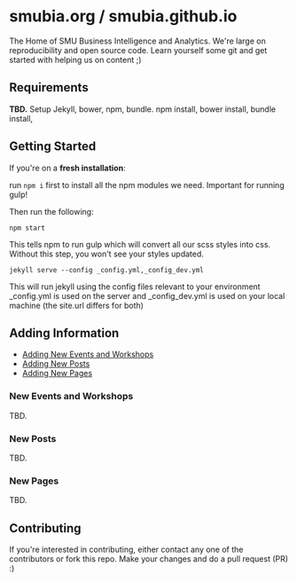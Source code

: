 # smubia.org / smubia.github.io
The Home of SMU Business Intelligence and Analytics. We're large on reproducibility and open source code. Learn yourself some git and get started with helping us on content ;)

## Requirements

**TBD.** Setup Jekyll, bower, npm, bundle. 
npm install, bower install, bundle install,

## Getting Started

If you're on a **fresh installation**:

run `npm i` first to install all the npm modules we need. Important for running gulp!

Then run the following:

`npm start`

This tells npm to run gulp which will convert all our scss styles into css. Without this step, you won't see your styles updated.

`jekyll serve --config _config.yml,_config_dev.yml`

This will run jekyll using the config files relevant to your environment 
_config.yml is used on the server and _config_dev.yml is used on your local machine (the site.url differs for both)

## Adding Information

- [Adding New Events and Workshops](#new-events-and-workshops)
- [Adding New Posts](#new-posts)
- [Adding New Pages](#new-pages)

### New Events and Workshops

TBD.

### New Posts

TBD.

### New Pages

TBD.

## Contributing

If you're interested in contributing, either contact any one of the contributors or fork this repo. Make your changes and do a pull request (PR) :)
